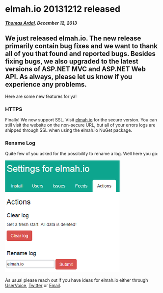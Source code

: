 # elmah.io 20131212 released

##### [Thomas Ardal](http://elmah.io/about/), December 12, 2013

## We just released elmah.io. The new release primarily contain bug fixes and we want to thank all of you that found and reported bugs. Besides fixing bugs, we also upgraded to the latest versions of ASP.NET MVC and ASP.NET Web API. As always, please let us know if you experience any problems.

Here are some new features for ya!

### HTTPS
Finally! We now support SSL. Visit [elmah.io](https://elmah.io/) for the secure version. You can still visit the website on the non-secure URL, but all of your errors logs are shipped through SSL when using the elmah.io NuGet package.

### Rename Log
Quite few of you asked for the possibility to rename a log. Well here you go:

![Rename log](images/renamelog.png)

As usual please reach out if you have ideas for elmah.io either through [UserVoice](http://elmahio.uservoice.com/), [Twitter](https://twitter.com/elmah_io) or [Email](mailto:info@elmah.io).



